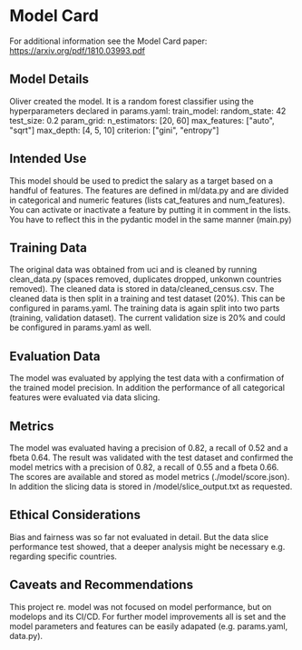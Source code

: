 # Model Card

For additional information see the Model Card paper: https://arxiv.org/pdf/1810.03993.pdf

## Model Details

Oliver created the model. It is a random forest classifier using the hyperparameters declared in params.yaml:
train_model:
random_state: 42
test_size: 0.2
param_grid:
n_estimators: [20, 60]
max_features: ["auto", "sqrt"]
max_depth: [4, 5, 10]
criterion: ["gini", "entropy"]

## Intended Use

This model should be used to predict the salary as a target based on a handful of features. The features are defined in ml/data.py and are divided in categorical and numeric features (lists cat_features and num_features). You can activate or inactivate a feature by putting it in comment in the lists. You have to reflect this in the pydantic model in the same manner (main.py)

## Training Data

The original data was obtained from uci and is cleaned by running clean_data.py (spaces removed, duplicates dropped, unkonwn countries removed). The cleaned data is stored in data/cleaned_census.csv.
The cleaned data is then split in a training and test dataset (20%). This can be configured in params.yaml. The training data is again split into two parts (training, validation dataset). The current validation size is 20% and could be configured in params.yaml as well.

## Evaluation Data

The model was evaluated by applying the test data with a confirmation of the trained model precision. In addition the performance of all categorical features were evaluated via data slicing.

## Metrics

The model was evaluated having a precision of 0.82, a recall of 0.52 and a fbeta 0.64. The result was validated with the test dataset and confirmed the model metrics with a precision of 0.82, a recall of 0.55 and a fbeta 0.66.
The scores are available and stored as model metrics (./model/score.json). In addition the slicing data is stored in /model/slice_output.txt as requested.

## Ethical Considerations

Bias and fairness was so far not evaluated in detail. But the data slice performance test showed, that a deeper analysis might be necessary e.g. regarding specific countries.

## Caveats and Recommendations

This project re. model was not focused on model performance, but on modelops and its CI/CD. For further model improvements all is set and the model parameters and features can be easily adapated (e.g. params.yaml, data.py).
